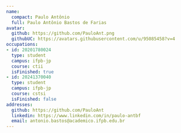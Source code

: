 ```yaml
---
name:
  compact: Paulo Antônio
  full: Paulo Antônio Bastos de Farias
avatar:
  github: https://github.com/PauloAnt.png
  githubUC: https://avatars.githubusercontent.com/u/95085458?v=4
occupations:
- id: 20201780024
  type: student
  campus: ifpb-jp
  course: ctii
  isFinished: true
- id: 20241370040
  type: student
  campus: ifpb-jp
  course: cstsi
  isFinished: false
addresses:
  github: https://github.com/PauloAnt
  linkedin: https://www.linkedin.com/in/paulo-antbf
  email: antonio.bastos@academico.ifpb.edu.br
---
```

